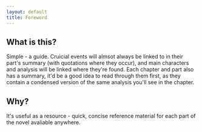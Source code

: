 ```yaml
---
layout: default
title: Foreword
---
```

## What is this?  
Simple - a guide. Cruicial events will almsot always be linked to in their part's summary (with quotations where they occur), and main characters and analysis will be linked where they're found. Each chapter and part also has a summary, it'd be a good idea to read through them first, as they contain a condensed version of the same analysis you'll see in the chapter.
## Why?  
It's useful as a resource - quick, concise reference material for each part of the novel avaliable anywhere. 